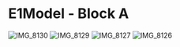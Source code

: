 # E1Model - Block A

![IMG_8130](https://github.com/Abdelrahmanthecoder/EModel/assets/99421749/87df2087-ecb8-41fc-a003-a73677405993)
![IMG_8129](https://github.com/Abdelrahmanthecoder/EModel/assets/99421749/c86e4a31-e397-448a-b9ec-3abc4e2327ea)
![IMG_8127](https://github.com/Abdelrahmanthecoder/EModel/assets/99421749/c356f576-bc7a-4798-89b5-4e4a8723ca83)
![IMG_8126](https://github.com/Abdelrahmanthecoder/EModel/assets/99421749/68db9404-2663-4b36-91ae-bdd05940c353)
